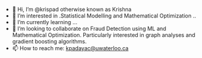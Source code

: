 - 👋 Hi, I’m @krispad otherwise known as Krishna
- 👀 I’m interested in .Statistical Modelling and Mathematical Optimization ..
- 🌱 I’m currently learning ...
- 💞️ I’m looking to collaborate on Fraud Detection using ML and Mathematical Optimization. Particularly interested in graph analyses and gradient boosting algorithms. 
- 📫 How to reach me: kpadayac@uwaterloo.ca

<!---
krispad/krispad is a ✨ special ✨ repository because its `README.md` (this file) appears on your GitHub profile.
You can click the Preview link to take a look at your changes.
--->
